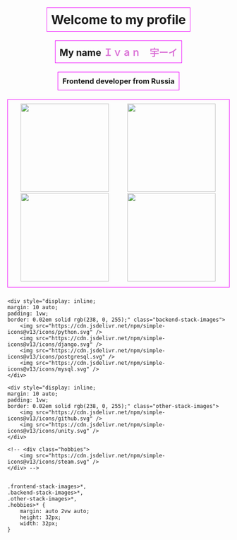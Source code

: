 <div style="display: flex;
        flex-direction: column;">
    <h1 style="display: inline;
    margin: 10 auto;
    padding: 1vw;
    border: 0.02em solid rgb(238, 0, 255);">Welcome to my profile</h1>
    <h2 style="display: inline;
    margin: 10 auto;
    padding: 1vw;
    border: 0.02em solid rgb(238, 0, 255);">My name <a style="color: orchid">Ｉｖａｎ　宇ーイ</a></h2>
    <h3 style="display: inline;
    margin: 10 auto;
    padding: 1vw;
    border: 0.02em solid rgb(238, 0, 255);">Frontend developer from Russia</h3>
    <div style="display: inline;
    margin: 10 auto;
    padding: 1vw;
    border: 0.02em solid rgb(238, 0, 255);" class="frontend-stack-images" style="border: 0;">
        <img src="https://cdn.jsdelivr.net/npm/simple-icons@v13/icons/html5.svg" />
        <img src="https://cdn.jsdelivr.net/npm/simple-icons@v13/icons/css3.svg" />
        <img src="https://cdn.jsdelivr.net/npm/simple-icons@v13/icons/javascript.svg" />
        <img src="https://cdn.jsdelivr.net/npm/simple-icons@v13/icons/react.svg" />
    </div>

    <div style="display: inline;
    margin: 10 auto;
    padding: 1vw;
    border: 0.02em solid rgb(238, 0, 255);" class="backend-stack-images">
        <img src="https://cdn.jsdelivr.net/npm/simple-icons@v13/icons/python.svg" />
        <img src="https://cdn.jsdelivr.net/npm/simple-icons@v13/icons/django.svg" />
        <img src="https://cdn.jsdelivr.net/npm/simple-icons@v13/icons/postgresql.svg" />
        <img src="https://cdn.jsdelivr.net/npm/simple-icons@v13/icons/mysql.svg" />
    </div>

    <div style="display: inline;
    margin: 10 auto;
    padding: 1vw;
    border: 0.02em solid rgb(238, 0, 255);" class="other-stack-images">
        <img src="https://cdn.jsdelivr.net/npm/simple-icons@v13/icons/github.svg" />
        <img src="https://cdn.jsdelivr.net/npm/simple-icons@v13/icons/unity.svg" />
    </div>

    <!-- <div class="hobbies">
        <img src="https://cdn.jsdelivr.net/npm/simple-icons@v13/icons/steam.svg" />
    </div> -->
</div>

    .frontend-stack-images>*,
    .backend-stack-images>*,
    .other-stack-images>*,
    .hobbies>* {
        margin: auto 2vw auto;
        height: 32px;
        width: 32px;
    }
</style>

<style>
    .frontend-stack-images,
    .backend-stack-images,
    .other-stack-images,
    .hobbies {
        display: flex;
        border: 0;
    }

    .frontend-stack-images>*,
    .backend-stack-images>*,
    .other-stack-images>*,
    .hobbies>* {
        margin: auto 2vw auto;
        height: 5vh;
        width: auto;
    }
</style>
